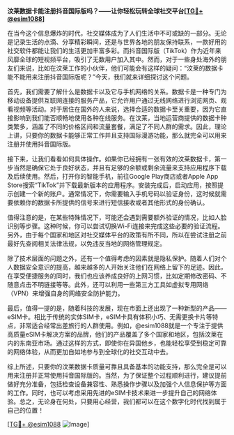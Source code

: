 **汶莱数据卡能注册抖音国际版吗？——让你轻松玩转全球社交平台[[TG💪+ @esim1088](https://t.me/s/esim1088)]**

在当今这个信息爆炸的时代，社交媒体成为了人们生活中不可或缺的一部分。无论是记录生活的点滴、分享精彩瞬间，还是与世界各地的朋友保持联系，一款好用的社交软件都能让我们的生活更加丰富多彩。而抖音国际版（TikTok）作为近年来风靡全球的短视频平台，吸引了无数用户加入其中。然而，对于一些身处海外的朋友们来说，比如在汶莱工作的小伙伴，他们可能会有这样的疑问：“汶莱的数据卡能不能用来注册抖音国际版呢？”今天，我们就来详细探讨这个问题。

首先，我们需要了解什么是数据卡以及它与手机网络的关系。数据卡是一种专门为移动设备提供互联网连接的服务产品，它允许用户通过无线网络进行浏览网页、观看视频等活动。对于居住在国外的人来说，选择合适的数据卡至关重要，因为它直接影响到我们能否顺畅地使用各种在线服务。在汶莱，当地运营商提供的数据卡种类繁多，涵盖了不同的价格区间和流量套餐，满足了不同人群的需求。因此，理论上讲，只要你的数据卡能够正常工作并且支持国际漫游功能，那么就完全可以用来注册并使用抖音国际版。

接下来，让我们看看如何具体操作。如果你已经拥有一张有效的汶莱数据卡，第一步当然是确保它处于良好状态，并且有足够的余额或剩余流量来支持应用程序下载及后续使用。然后，打开你的智能手机，前往Google Play商店或者Apple App Store搜索“TikTok”并下载最新版本的应用程序。安装完成后，启动应用，按照提示创建一个新的账户。通常情况下，你需要输入手机号码以验证身份，这时候就需要依赖你的数据卡所提供的信号来进行短信接收或者其他形式的身份确认。

值得注意的是，在某些特殊情况下，可能还会遇到需要额外验证的情况，比如人脸识别等步骤。这种时候，你可以尝试切换Wi-Fi连接来完成这些必要的验证流程。另外，由于每个国家和地区对社交媒体平台的政策有所不同，所以在尝试注册之前最好先查阅相关法律法规，以免违反当地的网络管理规定。

除了技术层面的问题之外，还有一个值得考虑的因素就是隐私保护。随着人们对个人数据安全意识的提高，越来越多的人开始关注他们在网络上留下的足迹。因此，在享受便捷服务的同时，我们也应该养成良好的上网习惯，比如定期修改密码、不随意点击不明链接等等。此外，还可以利用一些第三方工具如虚拟专用网络（VPN）来增强自身的网络安全防护能力。

最后，值得一提的是，随着科技的发展，现在市面上还出现了一种新型的产品——eSIM卡。相比于传统的实体SIM卡，eSIM卡具有体积小巧、无需更换卡片等特点，非常适合经常出差旅行的人群使用。例如，@esim1088就是一个专注于提供高质量eSIM卡解决方案的品牌，他们的产品覆盖了多个国家和地区，包括汶莱在内的东南亚市场。通过这样的方式，即使你在异国他乡，也能轻松享受到稳定可靠的网络体验，从而更加自如地参与到全球化的社交互动中去。

综上所述，只要你的汶莱数据卡质量可靠且具备基本的功能支持，那么完全是可以用来注册并正常使用抖音国际版的。当然，为了保证整个过程顺利进行，建议提前做好充分准备，包括检查设备兼容性、熟悉操作步骤以及加强个人信息保护等方面的工作。同时，也可以考虑采用先进的eSIM卡技术来进一步提升自己的网络体验。总之，无论身在何处，只要用心经营，我们都可以在这个数字化时代找到属于自己的位置！

[[TG💪+ @esim1088](https://t.me/s/esim1088) ![Image](https://i.postimg.cc/4NQfJmqS/Snipaste-2025-05-13-00-14-12.png)]